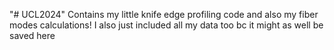 "# UCL2024" 
Contains my little knife edge profiling code and also my fiber modes calculations!
I also just included all my data too bc it might as well be saved here
